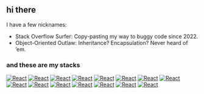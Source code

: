 <h2>hi there</h1>

I have a few nicknames:
- Stack Overflow Surfer: Copy-pasting my way to buggy code since 2022.
- Object-Oriented Outlaw: Inheritance? Encapsulation? Never heard of ’em.

<h3>and these are my stacks</h3>

[![React](https://skillicons.dev/icons?i=react&theme=dark)](https://skillicons.dev)
[![React](https://skillicons.dev/icons?i=nextjs&theme=dark)](https://skillicons.dev)
[![React](https://skillicons.dev/icons?i=vue&theme=dark)](https://skillicons.dev)
[![React](https://skillicons.dev/icons?i=tailwind&theme=dark)](https://skillicons.dev)
[![React](https://skillicons.dev/icons?i=vite&theme=dark)](https://skillicons.dev)
[![React](https://skillicons.dev/icons?i=ts&theme=dark)](https://skillicons.dev)
[![React](https://skillicons.dev/icons?i=js&theme=dark)](https://skillicons.dev)
[![React](https://skillicons.dev/icons?i=nodejs&theme=dark)](https://skillicons.dev)
[![React](https://skillicons.dev/icons?i=php&theme=dark)](https://skillicons.dev)
[![React](https://skillicons.dev/icons?i=java&theme=dark)](https://skillicons.dev)
[![React](https://skillicons.dev/icons?i=solidity&theme=dark)](https://skillicons.dev)
[![React](https://skillicons.dev/icons?i=postgres&theme=dark)](https://skillicons.dev)
[![React](https://skillicons.dev/icons?i=mongodb&theme=dark)](https://skillicons.dev)
[![React](https://skillicons.dev/icons?i=aws&theme=dark)](https://skillicons.dev)
[![React](https://skillicons.dev/icons?i=docker&theme=dark)](https://skillicons.dev)
